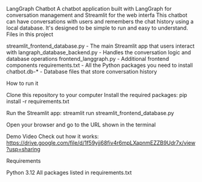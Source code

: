 LangGraph Chatbot
A chatbot application built with LangGraph for conversation management and Streamlit for the web interfa
This chatbot can have conversations with users and remembers the chat history using a local database. It's designed to be simple to run and easy to understand.
Files in this project

streamlit_frontend_database.py - The main Streamlit app that users interact with
langraph_database_backend.py - Handles the conversation logic and database operations
frontend_langgraph.py - Additional frontend components
requirements.txt - All the Python packages you need to install
chatbot.db-* - Database files that store conversation history


How to run it 

Clone this repository to your computer
Install the required packages:
pip install -r requirements.txt

Run the Streamlit app:
streamlit run streamlit_frontend_database.py

Open your browser and go to the URL shown in the terminal 

Demo Video
Check out how it works: https://drive.google.com/file/d/1f59yjj68fiv4r6mpLXapnmEZZB9Udr7x/view?usp=sharing

Requirements

Python 3.12
All packages listed in requirements.txt
